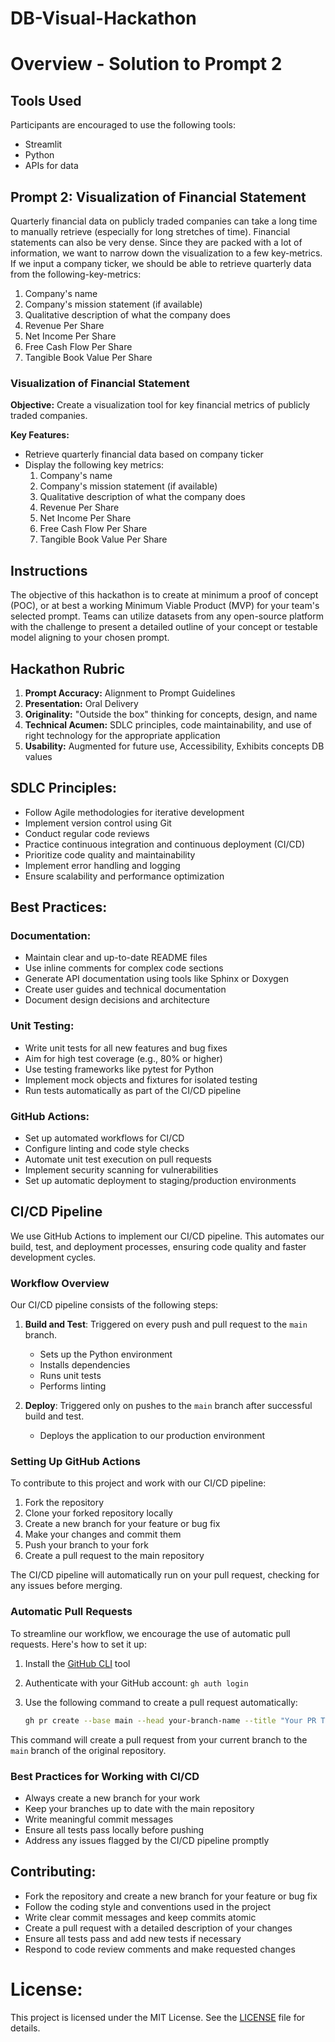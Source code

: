 # DB-Visual-Hackathon

# Overview - Solution to Prompt 2

## Tools Used

Participants are encouraged to use the following tools:
- Streamlit
- Python
- APIs for data

## Prompt 2: Visualization of Financial Statement

Quarterly financial data on publicly traded companies can take a long time to manually retrieve (especially for long stretches of time). Financial statements can also be very dense. Since they are packed with a lot of information, we want to narrow down the visualization to a few key-metrics. If we input a company ticker, we should be able to retrieve quarterly data from the following-key-metrics: 
  1. Company's name
  2. Company's mission statement (if available)
  3. Qualitative description of what the company does
  4. Revenue Per Share
  5. Net Income Per Share
  6. Free Cash Flow Per Share
  7. Tangible Book Value Per Share


### Visualization of Financial Statement

**Objective:** Create a visualization tool for key financial metrics of publicly traded companies.

**Key Features:**
- Retrieve quarterly financial data based on company ticker
- Display the following key metrics:
  1. Company's name
  2. Company's mission statement (if available)
  3. Qualitative description of what the company does
  4. Revenue Per Share
  5. Net Income Per Share
  6. Free Cash Flow Per Share
  7. Tangible Book Value Per Share

## Instructions

The objective of this hackathon is to create at minimum a proof of concept (POC), or at best a working Minimum Viable Product (MVP) for your team's selected prompt. Teams can utilize datasets from any open-source platform with the challenge to present a detailed outline of your concept or testable model aligning to your chosen prompt.

## Hackathon Rubric

1. **Prompt Accuracy:** Alignment to Prompt Guidelines
2. **Presentation:** Oral Delivery
3. **Originality:** "Outside the box" thinking for concepts, design, and name
4. **Technical Acumen:** SDLC principles, code maintainability, and use of right technology for the appropriate application
5. **Usability:** Augmented for future use, Accessibility, Exhibits concepts DB values

## SDLC Principles:

- Follow Agile methodologies for iterative development
- Implement version control using Git
- Conduct regular code reviews
- Practice continuous integration and continuous deployment (CI/CD)
- Prioritize code quality and maintainability
- Implement error handling and logging
- Ensure scalability and performance optimization

## Best Practices:

### Documentation:
- Maintain clear and up-to-date README files
- Use inline comments for complex code sections
- Generate API documentation using tools like Sphinx or Doxygen
- Create user guides and technical documentation
- Document design decisions and architecture

### Unit Testing:
- Write unit tests for all new features and bug fixes
- Aim for high test coverage (e.g., 80% or higher)
- Use testing frameworks like pytest for Python
- Implement mock objects and fixtures for isolated testing
- Run tests automatically as part of the CI/CD pipeline

### GitHub Actions:
- Set up automated workflows for CI/CD
- Configure linting and code style checks
- Automate unit test execution on pull requests
- Implement security scanning for vulnerabilities
- Set up automatic deployment to staging/production environments

## CI/CD Pipeline

We use GitHub Actions to implement our CI/CD pipeline. This automates our build, test, and deployment processes, ensuring code quality and faster development cycles.

### Workflow Overview

Our CI/CD pipeline consists of the following steps:

1. **Build and Test**: Triggered on every push and pull request to the `main` branch.
   - Sets up the Python environment
   - Installs dependencies
   - Runs unit tests
   - Performs linting

2. **Deploy**: Triggered only on pushes to the `main` branch after successful build and test.
   - Deploys the application to our production environment

### Setting Up GitHub Actions

To contribute to this project and work with our CI/CD pipeline:

1. Fork the repository
2. Clone your forked repository locally
3. Create a new branch for your feature or bug fix
4. Make your changes and commit them
5. Push your branch to your fork
6. Create a pull request to the main repository

The CI/CD pipeline will automatically run on your pull request, checking for any issues before merging.

### Automatic Pull Requests

To streamline our workflow, we encourage the use of automatic pull requests. Here's how to set it up:

1. Install the [GitHub CLI](https://cli.github.com/) tool
2. Authenticate with your GitHub account: `gh auth login`
3. Use the following command to create a pull request automatically:

   ```bash
   gh pr create --base main --head your-branch-name --title "Your PR Title" --body "Description of your changes"
   ```

This command will create a pull request from your current branch to the `main` branch of the original repository.

### Best Practices for Working with CI/CD

- Always create a new branch for your work
- Keep your branches up to date with the main repository
- Write meaningful commit messages
- Ensure all tests pass locally before pushing
- Address any issues flagged by the CI/CD pipeline promptly

## Contributing:

- Fork the repository and create a new branch for your feature or bug fix
- Follow the coding style and conventions used in the project
- Write clear commit messages and keep commits atomic
- Create a pull request with a detailed description of your changes
- Ensure all tests pass and add new tests if necessary
- Respond to code review comments and make requested changes

# License:

This project is licensed under the MIT License. See the [LICENSE](LICENSE) file for details.
